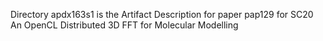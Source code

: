 Directory apdx163s1 is the Artifact Description for paper pap129 for SC20 An OpenCL Distributed 3D FFT for Molecular Modelling


